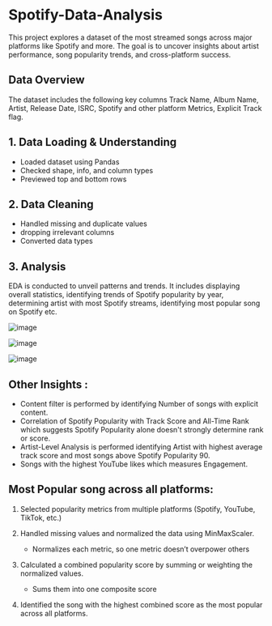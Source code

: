 # Spotify-Data-Analysis

This project explores a dataset of the most streamed songs across major platforms like Spotify and more. The goal is to uncover insights about artist performance, song popularity trends, and cross-platform success.

## Data Overview 
The dataset includes the following key columns Track Name, Album Name, Artist, Release Date, ISRC, Spotify and other platform Metrics, Explicit Track flag. 

## 1. Data Loading & Understanding
* Loaded dataset using Pandas
* Checked shape, info, and column types
* Previewed top and bottom rows

## 2. Data Cleaning
* Handled missing and duplicate values
* dropping irrelevant columns
* Converted data types

## 3. Analysis
EDA is conducted to unveil patterns and trends. It includes displaying overall statistics, identifying trends of Spotify popularity by year, determining artist with most Spotify streams, identifying most popular song on Spotify etc.

![image](https://github.com/user-attachments/assets/2162aca9-ff51-40e0-8fcb-85ade3a35f08)

![image](https://github.com/user-attachments/assets/6d16aceb-01ea-477e-a0ad-9dad0ac8cb3f)

![image](https://github.com/user-attachments/assets/9a5a3043-290e-4997-b528-7d08975beb95)

## Other Insights :
* Content filter is performed by identifying Number of songs with explicit content.
* Correlation of Spotify Popularity with Track Score and All-Time Rank which suggests Spotify Popularity alone doesn't strongly determine rank or score.
* Artist-Level Analysis is performed identifying Artist with highest average track score and most songs above Spotify Popularity 90.
* Songs with the highest YouTube likes which measures Engagement. 

## Most Popular song across all platforms:
1. Selected popularity metrics from multiple platforms (Spotify, YouTube, TikTok, etc.)

2. Handled missing values and normalized the data using MinMaxScaler.
   - Normalizes each metric, so one metric doesn’t overpower others

3. Calculated a combined popularity score by summing or weighting the normalized values.
   - Sums them into one composite score

4. Identified the song with the highest combined score as the most popular across all platforms.




